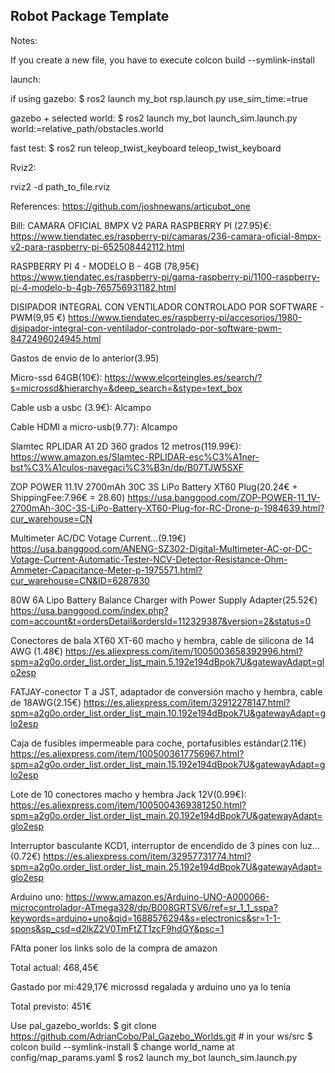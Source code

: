 ## Robot Package Template

Notes:

If you create a new file, you have to execute colcon build --symlink-install

launch:

if using gazebo:
$ ros2 launch my_bot rsp.launch.py use_sim_time:=true

gazebo + selected world:
$ ros2 launch my_bot launch_sim.launch.py world:=relative_path/obstacles.world

fast test:
$ ros2 run teleop_twist_keyboard teleop_twist_keyboard

Rviz2:

rviz2 -d path_to_file.rviz

References: https://github.com/joshnewans/articubot_one

Bill:
CAMARA OFICIAL 8MPX V2 PARA RASPBERRY PI (27.95)€:
https://www.tiendatec.es/raspberry-pi/camaras/236-camara-oficial-8mpx-v2-para-raspberry-pi-652508442112.html

RASPBERRY PI 4 - MODELO B - 4GB (78,95€)
https://www.tiendatec.es/raspberry-pi/gama-raspberry-pi/1100-raspberry-pi-4-modelo-b-4gb-765756931182.html

DISIPADOR INTEGRAL CON VENTILADOR CONTROLADO POR SOFTWARE - PWM(9,95 €)
https://www.tiendatec.es/raspberry-pi/accesorios/1980-disipador-integral-con-ventilador-controlado-por-software-pwm-8472496024945.html

Gastos de envio de lo anterior(3.95)

Micro-ssd 64GB(10€):
https://www.elcorteingles.es/search/?s=microssd&hierarchy=&deep_search=&stype=text_box

Cable usb a usbc (3.9€):
Alcampo

Cable HDMI a micro-usb(9.77):
Alcampo

Slamtec RPLIDAR A1 2D 360 grados 12 metros(119.99€):
https://www.amazon.es/Slamtec-RPLIDAR-esc%C3%A1ner-bst%C3%A1culos-navegaci%C3%B3n/dp/B07TJW5SXF

ZOP POWER 11.1V 2700mAh 30C 3S LiPo Battery XT60 Plug(20.24€ + ShippingFee:7.96€ = 28.60)
https://usa.banggood.com/ZOP-POWER-11_1V-2700mAh-30C-3S-LiPo-Battery-XT60-Plug-for-RC-Drone-p-1984639.html?cur_warehouse=CN

Multimeter AC/DC Votage Current...(9.19€)
https://usa.banggood.com/ANENG-SZ302-Digital-Multimeter-AC-or-DC-Votage-Current-Automatic-Tester-NCV-Detector-Resistance-Ohm-Ammeter-Capacitance-Meter-p-1975571.html?cur_warehouse=CN&ID=6287830

80W 6A Lipo Battery Balance Charger with Power Supply Adapter(25.52€)
https://usa.banggood.com/index.php?com=account&t=ordersDetail&ordersId=112329387&version=2&status=0

Conectores de bala XT60 XT-60 macho y hembra, cable de silicona de 14 AWG (1.48€)
https://es.aliexpress.com/item/1005003658392996.html?spm=a2g0o.order_list.order_list_main.5.192e194dBpok7U&gatewayAdapt=glo2esp

FATJAY-conector T a JST, adaptador de conversión macho y hembra, cable de 18AWG(2.15€)
https://es.aliexpress.com/item/32912278147.html?spm=a2g0o.order_list.order_list_main.10.192e194dBpok7U&gatewayAdapt=glo2esp

Caja de fusibles impermeable para coche, portafusibles estándar(2.11€)
https://es.aliexpress.com/item/1005003617756967.html?spm=a2g0o.order_list.order_list_main.15.192e194dBpok7U&gatewayAdapt=glo2esp

Lote de 10 conectores macho y hembra Jack 12V(0.99€):
https://es.aliexpress.com/item/1005004369381250.html?spm=a2g0o.order_list.order_list_main.20.192e194dBpok7U&gatewayAdapt=glo2esp

Interruptor basculante KCD1, interruptor de encendido de 3 pines con luz... (0.72€)
https://es.aliexpress.com/item/32957731774.html?spm=a2g0o.order_list.order_list_main.25.192e194dBpok7U&gatewayAdapt=glo2esp

Arduino uno:
https://www.amazon.es/Arduino-UNO-A000066-microcontrolador-ATmega328/dp/B008GRTSV6/ref=sr_1_1_sspa?keywords=arduino+uno&qid=1688576294&s=electronics&sr=1-1-spons&sp_csd=d2lkZ2V0TmFtZT1zcF9hdGY&psc=1

FAlta poner los links solo de la compra de amazon

Total actual: 468,45€

Gastado por mi:429,17€ microssd regalada y arduino uno ya lo tenía

Total previsto: 451€

Use pal_gazebo_worlds:
$ git clone https://github.com/AdrianCobo/Pal_Gazebo_Worlds.git # in your ws/src
$ colcon build --symlink-install
$ change world_name at config/map_params.yaml
$ ros2 launch my_bot launch_sim.launch.py
